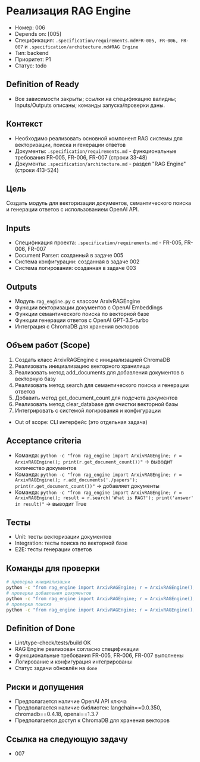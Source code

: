 # Реализация RAG Engine

- Номер: 006
- Depends on: [005]
- Спецификация: `.specification/requirements.md#FR-005, FR-006, FR-007` и `.specification/architecture.md#RAG Engine`
- Тип: backend
- Приоритет: P1
- Статус: todo

## Definition of Ready
- Все зависимости закрыты; ссылки на спецификацию валидны; Inputs/Outputs описаны; команды запуска/проверки даны.

## Контекст
- Необходимо реализовать основной компонент RAG системы для векторизации, поиска и генерации ответов
- Документы: `.specification/requirements.md` - функциональные требования FR-005, FR-006, FR-007 (строки 33-48)
- Документы: `.specification/architecture.md` - раздел "RAG Engine" (строки 413-524)

## Цель
Создать модуль для векторизации документов, семантического поиска и генерации ответов с использованием OpenAI API.

## Inputs
- Спецификация проекта: `.specification/requirements.md` - FR-005, FR-006, FR-007
- Document Parser: созданный в задаче 005
- Система конфигурации: созданная в задаче 002
- Система логирования: созданная в задаче 003

## Outputs
- Модуль `rag_engine.py` с классом ArxivRAGEngine
- Функции векторизации документов с OpenAI Embeddings
- Функции семантического поиска по векторной базе
- Функции генерации ответов с OpenAI GPT-3.5-turbo
- Интеграция с ChromaDB для хранения векторов

## Объем работ (Scope)
1) Создать класс ArxivRAGEngine с инициализацией ChromaDB
2) Реализовать инициализацию векторного хранилища
3) Реализовать метод add_documents для добавления документов в векторную базу
4) Реализовать метод search для семантического поиска и генерации ответов
5) Добавить метод get_document_count для подсчета документов
6) Реализовать метод clear_database для очистки векторной базы
7) Интегрировать с системой логирования и конфигурации
- Out of scope: CLI интерфейс (это отдельная задача)

## Acceptance criteria
- Команда: `python -c "from rag_engine import ArxivRAGEngine; r = ArxivRAGEngine(); print(r.get_document_count())"` → выводит количество документов
- Команда: `python -c "from rag_engine import ArxivRAGEngine; r = ArxivRAGEngine(); r.add_documents('./papers'); print(r.get_document_count())"` → добавляет документы
- Команда: `python -c "from rag_engine import ArxivRAGEngine; r = ArxivRAGEngine(); result = r.search('What is RAG?'); print('answer' in result)"` → выводит True

## Тесты
- Unit: тесты векторизации документов
- Integration: тесты поиска по векторной базе
- E2E: тесты генерации ответов

## Команды для проверки
```bash
# проверка инициализации
python -c "from rag_engine import ArxivRAGEngine; r = ArxivRAGEngine(); print(r.get_document_count())"
# проверка добавления документов
python -c "from rag_engine import ArxivRAGEngine; r = ArxivRAGEngine(); r.add_documents('./papers'); print(r.get_document_count())"
# проверка поиска
python -c "from rag_engine import ArxivRAGEngine; r = ArxivRAGEngine(); result = r.search('What is RAG?'); print('answer' in result)"
```

## Definition of Done
- Lint/type-check/tests/build OK
- RAG Engine реализован согласно спецификации
- Функциональные требования FR-005, FR-006, FR-007 выполнены
- Логирование и конфигурация интегрированы
- Статус задачи обновлён на `done`

## Риски и допущения
- Предполагается наличие OpenAI API ключа
- Предполагается наличие библиотек: langchain==0.0.350, chromadb==0.4.18, openai==1.3.7
- Предполагается доступ к ChromaDB для хранения векторов

## Ссылка на следующую задачу
- 007

